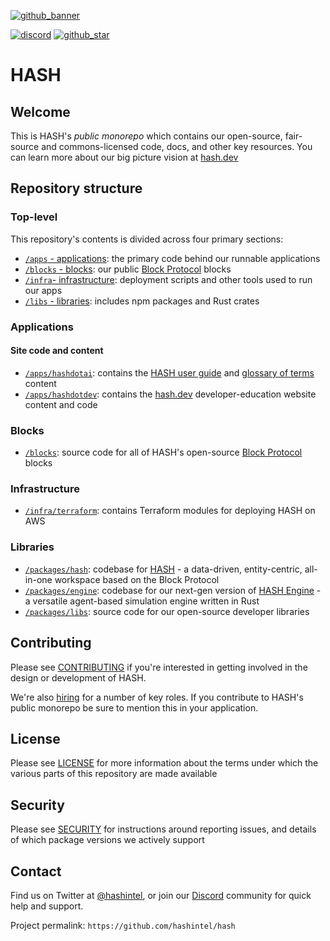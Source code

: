 [github_banner]: https://hash.dev/?utm_medium=organic&utm_source=github_readme_hash-repo_root
[github_star]: https://github.com/hashintel/hash#
[discord]: https://hash.ai/discord?utm_medium=organic&utm_source=github_readme_hash-repo_root
[hash.dev]: https://hash.dev?utm_medium=organic&utm_source=github_readme_hash-repo_root
[block protocol]: https://github.com/blockprotocol/blockprotocol
[![github_banner](https://hash.ai/cdn-cgi/imagedelivery/EipKtqu98OotgfhvKf6Eew/ec83e48d-5a46-4c3f-a603-5d9fc43ff400/github)][github_banner]

[![discord](https://img.shields.io/discord/840573247803097118)][discord] [![github_star](https://img.shields.io/github/stars/hashintel/hash?label=Star%20on%20GitHub&style=social)][github_star]

# HASH

## Welcome

This is HASH's _public monorepo_ which contains our open-source, fair-source and commons-licensed code, docs, and other key resources. You can learn more about our big picture vision at [hash.dev](https://hash.dev/)

## Repository structure

### Top-level

This repository's contents is divided across four primary sections:
- [`/apps` - applications](https://github.com/hashintel/hash/main/README.md#applications): the primary code behind our runnable applications
- [`/blocks` - blocks](https://github.com/hashintel/hash/main/README.md#blocks): our public [Block Protocol] blocks
- [`/infra`- infrastructure](https://github.com/hashintel/hash/main/README.md#infrastructure): deployment scripts and other tools used to run our apps
- [`/libs` - libraries](https://github.com/hashintel/hash/main/README.md#libraries): includes npm packages and Rust crates

### Applications

#### Site code and content

- [`/apps/hashdotai`](apps/hashdotai): contains the [HASH user guide](https://hash.ai/docs) and [glossary of terms](https://hash.ai/glossary) content
- [`/apps/hashdotdev`](apps/hashdotdev): contains the [hash.dev](https://hash.dev/) developer-education website content and code

### Blocks

- [`/blocks`](blocks): source code for all of HASH's open-source [Block Protocol](https://github.com/blockprotocol/blockprotocol) blocks

### Infrastructure

- [`/infra/terraform`](infra/terraform): contains Terraform modules for deploying HASH on AWS

### Libraries

- [`/packages/hash`](packages/hash): codebase for [HASH](https://hash.ai/platform/hash) - a data-driven, entity-centric, all-in-one workspace based on the Block Protocol
- [`/packages/engine`](packages/engine): codebase for our next-gen version of [HASH Engine](https://hash.ai/platform/engine) - a versatile agent-based simulation engine written in Rust
- [`/packages/libs`](packages/libs): source code for our open-source developer libraries

## Contributing

Please see [CONTRIBUTING](CONTRIBUTING.md) if you're interested in getting involved in the design or development of HASH.

We're also [hiring](https://hash.ai/careers) for a number of key roles. If you contribute to HASH's public monorepo be sure to mention this in your application.

## License

Please see [LICENSE](LICENSE.md) for more information about the terms under which the various parts of this repository are made available

## Security

Please see [SECURITY](SECURITY.md) for instructions around reporting issues, and details of which package versions we actively support

## Contact

Find us on Twitter at [@hashintel](https://twitter.com/hashintel), or join our [Discord] community for quick help and support.

Project permalink: `https://github.com/hashintel/hash`
